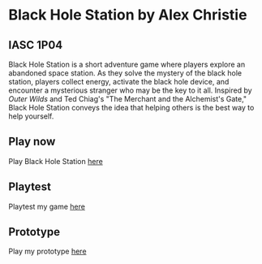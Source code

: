 # Black Hole Station by Alex Christie
## IASC 1P04

Black Hole Station is a short adventure game where players explore an abandoned space station. As they solve the mystery of the black hole station, players collect energy, activate the black hole device, and encounter a mysterious stranger who may be the key to it all. Inspired by *Outer Wilds* and Ted Chiag's "The Merchant and the Alchemist's Gate," Black Hole Station conveys the idea that helping others is the best way to help yourself.

## Play now

Play Black Hole Station [here](final_build/BlackHoleStation_FinalBuild.html)

## Playtest

Playtest my game [here](playtest/playtest)

## Prototype

Play my prototype [here](prototype/TwineGamePrototype.html)
